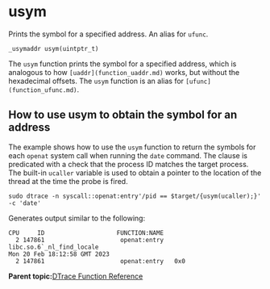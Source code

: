 
# usym

Prints the symbol for a specified address. An alias for `ufunc`.

```
_usymaddr usym(uintptr_t)
```

The `usym` function prints the symbol for a specified address, which is analogous to how `[uaddr](function_uaddr.md)` works, but without the hexadecimal offsets. The `usym` function is an alias for `[ufunc](function_ufunc.md)`.

## How to use usym to obtain the symbol for an address

The example shows how to use the `usym` function to return the symbols for each `openat` system call when running the `date` command. The clause is predicated with a check that the process ID matches the target process. The built-in `ucaller` variable is used to obtain a pointer to the location of the thread at the time the probe is fired.

```
sudo dtrace -n syscall::openat:entry'/pid == $target/{usym(ucaller);}' -c 'date'
```

Generates output similar to the following:

```
CPU     ID                    FUNCTION:NAME
  2 147861                     openat:entry   libc.so.6`_nl_find_locale                         
Mon 20 Feb 18:12:58 GMT 2023
  2 147861                     openat:entry   0x0 
```

**Parent topic:**[DTrace Function Reference](../reference/dtrace_functions.md)

